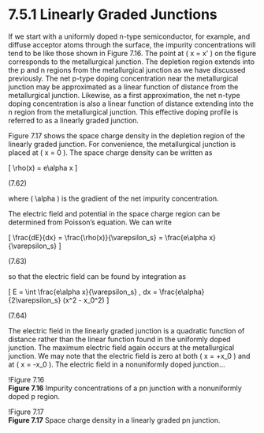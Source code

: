 # 7.5.1 Linearly Graded Junctions

If we start with a uniformly doped n-type semiconductor, for example, and diffuse acceptor atoms through the surface, the impurity concentrations will tend to be like those shown in Figure 7.16. The point at \( x = x' \) on the figure corresponds to the metallurgical junction. The depletion region extends into the p and n regions from the metallurgical junction as we have discussed previously. The net p-type doping concentration near the metallurgical junction may be approximated as a linear function of distance from the metallurgical junction. Likewise, as a first approximation, the net n-type doping concentration is also a linear function of distance extending into the n region from the metallurgical junction. This effective doping profile is referred to as a linearly graded junction.

Figure 7.17 shows the space charge density in the depletion region of the linearly graded junction. For convenience, the metallurgical junction is placed at \( x = 0 \). The space charge density can be written as

\[
\rho(x) = e\alpha x
\]

(7.62)

where \( \alpha \) is the gradient of the net impurity concentration.

The electric field and potential in the space charge region can be determined from Poisson’s equation. We can write

\[
\frac{dE}{dx} = \frac{\rho(x)}{\varepsilon_s} = \frac{e\alpha x}{\varepsilon_s}
\]

(7.63)

so that the electric field can be found by integration as

\[
E = \int \frac{e\alpha x}{\varepsilon_s} \, dx = \frac{e\alpha}{2\varepsilon_s} (x^2 - x_0^2)
\]

(7.64)

The electric field in the linearly graded junction is a quadratic function of distance rather than the linear function found in the uniformly doped junction. The maximum electric field again occurs at the metallurgical junction. We may note that the electric field is zero at both \( x = +x_0 \) and at \( x = -x_0 \). The electric field in a nonuniformly doped junction...

!Figure 7.16  
**Figure 7.16** Impurity concentrations of a pn junction with a nonuniformly doped p region.

!Figure 7.17  
**Figure 7.17** Space charge density in a linearly graded pn junction.